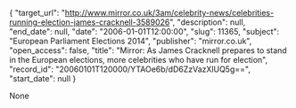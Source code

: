 {
  "target_url": "http://www.mirror.co.uk/3am/celebrity-news/celebrities-running-election-james-cracknell-3589026", 
  "description": null, 
  "end_date": null, 
  "date": "2006-01-01T12:00:00", 
  "slug": 11365, 
  "subject": "European Parliament Elections 2014", 
  "publisher": "mirror.co.uk", 
  "open_access": false, 
  "title": "Mirror: As James Cracknell prepares to stand in the European elections, more celebrities who have run for election", 
  "record_id": "20060101T120000/YTAOe6b/dD6ZzVazXlUQ5g==", 
  "start_date": null
}

None